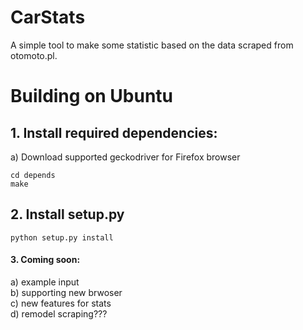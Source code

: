 # CarStats
A simple tool to make some statistic based on the data scraped from otomoto.pl. 

# Building on Ubuntu
## 1. Install required dependencies:  
  a) Download supported geckodriver for Firefox browser  
  ~~~
  cd depends  
  make
  ~~~  
## 2. Install setup.py  
~~~
python setup.py install
~~~  
#### 3. Coming soon:  
  a) example input  
  b) supporting new brwoser  
  c) new features for stats  
  d) remodel scraping???
      
